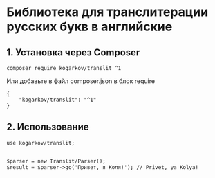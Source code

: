 # Библиотека для транслитерации русских букв в английские
## 1. Установка через Composer

    composer require kogarkov/translit ^1

Или добавьте в файл composer.json в блок require

    {
        "kogarkov/translit": "^1"
    }

## 2. Использование

    use kogarkov/translit;


    $parser = new Translit/Parser();
    $result = $parser->go('Привет, я Коля!'); // Privet, ya Kolya!